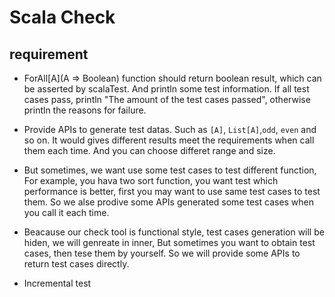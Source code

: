# Scala Check

## requirement

* ForAll[A](A => Boolean) function should return boolean result,  which can be asserted by scalaTest. And println some test information. If all test cases pass, println "The amount of the test cases passed", otherwise println the reasons for failure.

* Provide APIs to generate test datas. Such as `[A]`, `List[A]`,`odd`, `even` and so on. It would gives different results meet the requirements when call them each time. And you can choose differet range and size.

* But sometimes, we want use some test cases to test different function, For example, you hava two sort function, you want test which performance is better, first you may want to use same test cases to test them.  So we alse prodive some APIs generated some test cases when you call it each time.

* Beacause our check tool is functional style, test cases generation will be hiden, we will genreate in inner, But sometimes you want to obtain test cases, then tese them by yourself. So we will provide some APIs to return test cases directly.

* Incremental test
